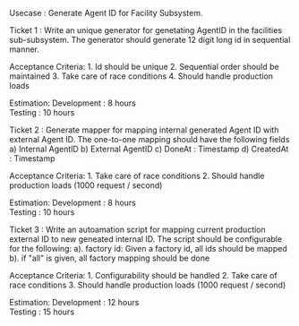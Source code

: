 Usecase :  Generate Agent ID for Facility Subsystem.

Ticket 1 : Write an unique generator for genetating AgentID in the facilities sub-subsystem.
    The generator should generate 12 digit long id in sequential manner.
    
  Acceptance Criteria:
     1. Id should be unique
     2. Sequential order should be maintained
     3. Take care of race conditions
     4. Should handle production loads


  Estimation:
    Development :  8 hours  
    Testing     : 10 hours


Ticket 2 : Generate mapper for mapping internal generated Agent ID with external Agent ID.
    The one-to-one mapping should have the following fields
      a) Internal AgentID
      b) External AgentID
      c) DoneAt : Timestamp
      d) CreatedAt : Timestamp


  Acceptance Criteria:
     1. Take care of race conditions
     2. Should handle production loads (1000 request / second)


  Estimation:
    Development :  8 hours  
    Testing     : 10 hours


Ticket 3 : Write an autoamation script for mapping current production external ID to new geneated internal ID.
    The script should be configurable for the following:
      a). factory id: Given a factory id, all ids should be mapped 
      b). if "all" is given, all factory mapping should be done


  Acceptance Criteria:
     1. Configurability should be handled
     2. Take care of race conditions
     3. Should handle production loads (1000 request / second)


  Estimation:
    Development :  12 hours  
    Testing     :  15 hours
